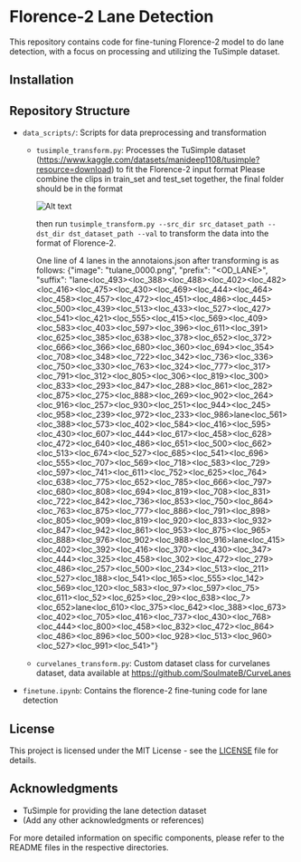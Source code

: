 # Florence-2 Lane Detection 

This repository contains code for fine-tuning Florence-2 model to do lane detection, with a focus on processing and utilizing the TuSimple dataset.

## Installation


## Repository Structure

- `data_scripts/`: Scripts for data preprocessing and transformation
  - `tusimple_transform.py`: Processes the TuSimple dataset (https://www.kaggle.com/datasets/manideep1108/tusimple?resource=download) to fit the Florence-2 input format
    Please combine the clips in train_set and test_set together, the final folder should be in the format
    
    ![Alt text](images/data.jpg)




    then run `tusimple_transform.py --src_dir src_dataset_path --dst_dir dst_dataset_path --val` to transform the data into the format of Florence-2.

    One line of 4 lanes in the annotaions.json after transforming is as follows:
  {"image": "tulane_0000.png", "prefix": "<OD_LANE>", "suffix": "lane<loc_493><loc_388><loc_488><loc_402><loc_482><loc_416><loc_475><loc_430><loc_469><loc_444><loc_464><loc_458><loc_457><loc_472><loc_451><loc_486><loc_445><loc_500><loc_439><loc_513><loc_433><loc_527><loc_427><loc_541><loc_421><loc_555><loc_415><loc_569><loc_409><loc_583><loc_403><loc_597><loc_396><loc_611><loc_391><loc_625><loc_385><loc_638><loc_378><loc_652><loc_372><loc_666><loc_366><loc_680><loc_360><loc_694><loc_354><loc_708><loc_348><loc_722><loc_342><loc_736><loc_336><loc_750><loc_330><loc_763><loc_324><loc_777><loc_317><loc_791><loc_312><loc_805><loc_306><loc_819><loc_300><loc_833><loc_293><loc_847><loc_288><loc_861><loc_282><loc_875><loc_275><loc_888><loc_269><loc_902><loc_264><loc_916><loc_257><loc_930><loc_251><loc_944><loc_245><loc_958><loc_239><loc_972><loc_233><loc_986>lane<loc_561><loc_388><loc_573><loc_402><loc_584><loc_416><loc_595><loc_430><loc_607><loc_444><loc_617><loc_458><loc_628><loc_472><loc_640><loc_486><loc_651><loc_500><loc_662><loc_513><loc_674><loc_527><loc_685><loc_541><loc_696><loc_555><loc_707><loc_569><loc_718><loc_583><loc_729><loc_597><loc_741><loc_611><loc_752><loc_625><loc_764><loc_638><loc_775><loc_652><loc_785><loc_666><loc_797><loc_680><loc_808><loc_694><loc_819><loc_708><loc_831><loc_722><loc_842><loc_736><loc_853><loc_750><loc_864><loc_763><loc_875><loc_777><loc_886><loc_791><loc_898><loc_805><loc_909><loc_819><loc_920><loc_833><loc_932><loc_847><loc_942><loc_861><loc_953><loc_875><loc_965><loc_888><loc_976><loc_902><loc_988><loc_916>lane<loc_415><loc_402><loc_392><loc_416><loc_370><loc_430><loc_347><loc_444><loc_325><loc_458><loc_302><loc_472><loc_279><loc_486><loc_257><loc_500><loc_234><loc_513><loc_211><loc_527><loc_188><loc_541><loc_165><loc_555><loc_142><loc_569><loc_120><loc_583><loc_97><loc_597><loc_75><loc_611><loc_52><loc_625><loc_29><loc_638><loc_7><loc_652>lane<loc_610><loc_375><loc_642><loc_388><loc_673><loc_402><loc_705><loc_416><loc_737><loc_430><loc_768><loc_444><loc_800><loc_458><loc_832><loc_472><loc_864><loc_486><loc_896><loc_500><loc_928><loc_513><loc_960><loc_527><loc_991><loc_541>"}

  - `curvelanes_transform.py`: Custom dataset class for curvelanes dataset, data available at https://github.com/SoulmateB/CurveLanes

- `finetune.ipynb`: Contains the florence-2 fine-tuning code for lane detection

## License

This project is licensed under the MIT License - see the [LICENSE](LICENSE) file for details.

## Acknowledgments

- TuSimple for providing the lane detection dataset
- (Add any other acknowledgments or references)

For more detailed information on specific components, please refer to the README files in the respective directories.

